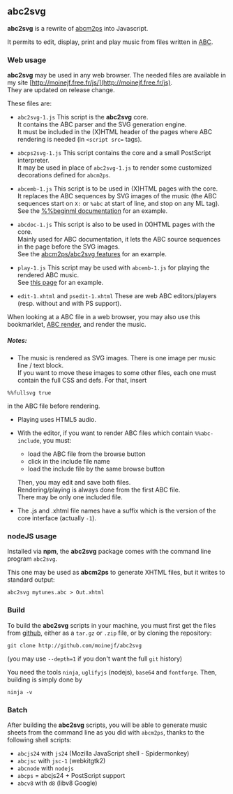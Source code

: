 ## abc2svg

**abc2svg** is a rewrite of [abcm2ps](http://moinejf.free.fr/) into Javascript.

It permits to edit, display, print and play music from files written in
[ABC](http://abcnotation.com/).

### Web usage

**abc2svg** may be used in any web browser.
The needed files are available in my site
[http://moinejf.free.fr/js/](http://moinejf.free.fr/js).  
They are updated on release change.

These files are:

- `abc2svg-1.js`
  This script is the **abc2svg** core.  
  It contains the ABC parser and the SVG generation engine.  
  It must be included in the (X)HTML header of the pages
  where ABC rendering is needed (in `<script src=` tags).

- `abcps2svg-1.js`
  This script contains the core and a small PostScript interpreter.  
  It may be used in place of `abc2svg-1.js` to render some customized
  decorations defined for `abcm2ps`.

- `abcemb-1.js`
  This script is to be used in (X)HTML pages with the core.  
  It replaces the ABC sequences by SVG images of the music
  (the ABC sequences start on `X:` or `%abc` at start of line,
  and stop on any ML tag).  
  See the
  [%%beginml documentation](http://moinejf.free.fr/abcm2ps-doc/beginml.xhtml)
  for an example.

- `abcdoc-1.js`
  This script is also to be used in (X)HTML pages with the core.  
  Mainly used for ABC documentation, it lets the ABC source sequences
  in the page before the SVG images.  
  See the
  [abcm2ps/abc2svg features](http://moinejf.free.fr/abcm2ps-doc/features.xhtml)
  for an example.

- `play-1.js`
  This script may be used with `abcemb-1.js` for playing the
  rendered ABC music.  
  See [this page](http://moinejf.free.fr/abcm2ps-doc/au_clair.xhtml)
  for an example.

- `edit-1.xhtml` and `psedit-1.xhtml`
  These are web ABC editors/players (resp. without and with PS support).

When looking at a ABC file in a web browser, you may also use this bookmarklet,
<a href="javascript:(function(){return'<?xml version=&quot;1.0&quot;encoding=&quot;UTF-8&quot;?>\n<!DOCTYPE html PUBLIC &quot;-//W3C//DTD XHTML 1.1//EN&quot;\n&quot;http://www.w3.org/TR/xhtml11/DTD/xhtml11.dtd&quot;>\n<html xmlns=&quot;http://www.w3.org/1999/xhtml&quot;>\n<head>\n<meta http-equiv=&quot;Content-Type&quot;content=&quot;text/html;charset=UTF-8&quot;/>\n<link href=&quot;http://moinejf.free.fr/js/edit-1.css&quot; rel=&quot;stylesheet&quot; type=&quot;text/css&quot;/>\n<title>ABC</title>\n<script src=&quot;http://moinejf.free.fr/js/abc2svg-1.js&quot;type=&quot;text/javascript&quot;></script>\n<script src=&quot;http://moinejf.free.fr/js/abcemb-1.js&quot;type=&quot;text/javascript&quot;></script>\n</head>\n<body>\n%25abc2.2\n'+document.body.textContent+'</body>\n</html>'})();">ABC render</a>,
and render the music.

##### Notes:
- The music is rendered as SVG images. There is one image per
  music line / text block.  
  If you want to move these images to some other files,
  each one must contain the full CSS and defs. For that, insert
```
%%fullsvg true
```
  in the ABC file before rendering.

- Playing uses HTML5 audio.

- With the editor, if you want to render ABC files
  which contain `%%abc-include`, you must:
  - load the ABC file from the browse button
  - click in the include file name
  - load the include file by the same browse button  

  Then, you may edit and save both files.  
  Rendering/playing is always done from the first ABC file.  
  There may be only one included file.

- The .js and .xhtml file names have a suffix which is the version of
  the core interface (actually `-1`).

### nodeJS usage

Installed via **npm**, the **abc2svg** package comes with the
command line program `abc2svg`.

This one may be used as **abcm2ps** to generate XHTML files,
but it writes to standard output:

    abc2svg mytunes.abc > Out.xhtml

### Build

To build the **abc2svg** scripts in your machine, you must first get the files
from [github](https://github.com/moinejf/abc2svg),
either as a `tar.gz` or `.zip` file, or by cloning the repository:

    git clone http://github.com/moinejf/abc2svg

(you may use `--depth=1` if you don't want the full `git` history)

You need the tools `ninja`, `uglifyjs` (nodejs), `base64` and
`fontforge`. Then, building is simply done by

    ninja -v

### Batch

After building the **abc2svg** scripts, you will be able to generate music
sheets from the command line as you did with `abcm2ps`, thanks to the
following shell scripts:  

- `abcjs24` with `js24` (Mozilla JavaScript shell - Spidermonkey)
- `abcjsc` with `jsc-1` (webkitgtk2)
- `abcnode` with `nodejs`
- `abcps` = abcjs24 + PostScript support
- `abcv8` with `d8` (libv8 Google)
